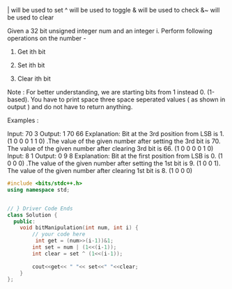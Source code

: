 | will be used to set 
^ will be used to toggle 
& will be used to check
&~ will be used to clear

Given a 32 bit unsigned integer num and an integer i. Perform following operations on the number - 

1. Get ith bit

2. Set ith bit

3. Clear ith bit

Note : For better understanding, we are starting bits from 1 instead 0. (1-based). You have to print space three space seperated values ( as shown in output ) and do not have to return anything.

Examples :

Input: 70 3
Output: 1 70 66
Explanation: Bit at the 3rd position from LSB is 1. (1 0 0 0 1 1 0) .The value of the given number after setting the 3rd bit is 70. The value of the given number after clearing 3rd bit is 66. (1 0 0 0 0 1 0)
Input: 8 1
Output: 0 9 8
Explanation: Bit at the first position from LSB is 0. (1 0 0 0)  .The value of the given number after setting the 1st bit is 9. (1 0 0 1).  The value of the given number after clearing 1st bit is 8. (1 0 0 0)


```cpp
#include <bits/stdc++.h>
using namespace std;


// } Driver Code Ends
class Solution {
  public:
    void bitManipulation(int num, int i) {
        // your code here
         int get = (num>>(i-1))&1;
        int set = num | (1<<(i-1));
        int clear = set ^ (1<<(i-1));
        
        cout<<get<< " "<< set<<" "<<clear;
    }
};

```
